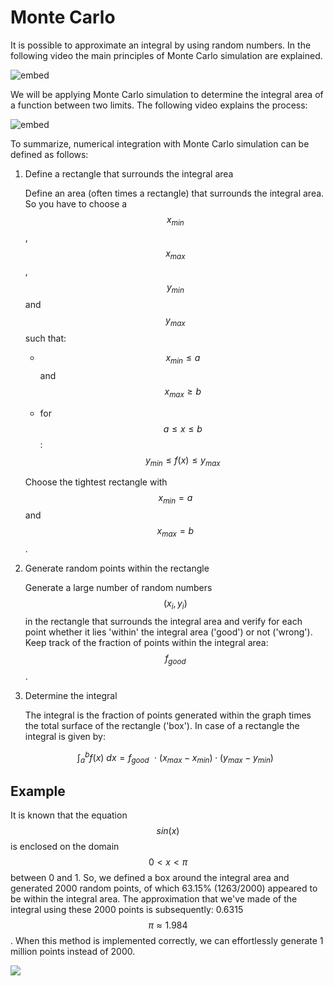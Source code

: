 # Monte Carlo

It is possible to approximate an integral by using random numbers. In the following video the main principles of Monte Carlo simulation are explained.

![embed](https://www.youtube.com/embed/7ESK5SaP-bc)

We will be applying Monte Carlo simulation to determine the integral area of a function between two limits. The following video explains the process:

![embed](https://api.eu.kaltura.com/p/120/sp/12000/embedIframeJs/uiconf_id/23449960/partner_id/120?iframeembed=true&playerId=kaltura_player&entry_id=0_t25rc4ue&flashvars[streamerType]=auto&amp;flashvars[localizationCode]=en_US&amp;flashvars[leadWithHTML5]=true&amp;flashvars[sideBarContainer.plugin]=true&amp;flashvars[sideBarContainer.position]=left&amp;flashvars[sideBarContainer.clickToClose]=true&amp;flashvars[chapters.plugin]=true&amp;flashvars[chapters.layout]=vertical&amp;flashvars[chapters.thumbnailRotator]=false&amp;flashvars[streamSelector.plugin]=true&amp;flashvars[EmbedPlayer.SpinnerTarget]=videoHolder&amp;flashvars[dualScreen.plugin]=true&amp;flashvars[hotspots.plugin]=1&amp;flashvars[Kaltura.addCrossoriginToIframe]=true&amp;&wid=0_9p4uqxuc)


To summarize, numerical integration with Monte Carlo simulation can be defined as follows:

1.  Define a rectangle that surrounds the integral area

    Define an area (often times a rectangle) that surrounds the integral area. So you have to choose a $$x_{min}$$, $$x_{max}$$, $$y_{min}$$ and $$y_{max}$$ such that:

      - $$x_{min} \leq a$$ and $$x_{max} \geq b​$$

      - for $$a \leq x \leq b$$ : $$y_{min} \leq f(x)  \leq y_{max}$$

    Choose the tightest rectangle with $$x_{min} = a$$ and $$x_{max} = b$$.

2.  Generate random points within the rectangle

    Generate a large number of random numbers $$(x_i, y_i)$$ in the rectangle that surrounds the integral area and verify for each point whether it lies 'within' the integral area ('good') or not ('wrong'). Keep track of the fraction of points within the integral area: $$f_{good}​$$.

3.  Determine the integral

    The integral is the fraction of points generated within the graph times the total surface of the rectangle ('box').
    In case of a rectangle the integral is given by:

    $$
        \int_a^b f(x)~dx = f_{good}~~\cdot~(x_{max}-x_{min})\cdot(y_{max}-y_{min})
    $$

## Example

It is known that the equation $$sin(x)$$ is enclosed on the domain $$0 < x < \pi$$ between 0 and 1. So, we defined a box around the integral area and generated 2000 random points, of which 63.15% (1263/2000) appeared to be within the integral area. The approximation that we've made of the integral using these 2000 points is subsequently: 0.6315$$\pi \approx 1.984​$$. When this method is implemented correctly, we can effortlessly generate 1 million points instead of 2000.

![](../../../assets/MonteCarloExample.png)
